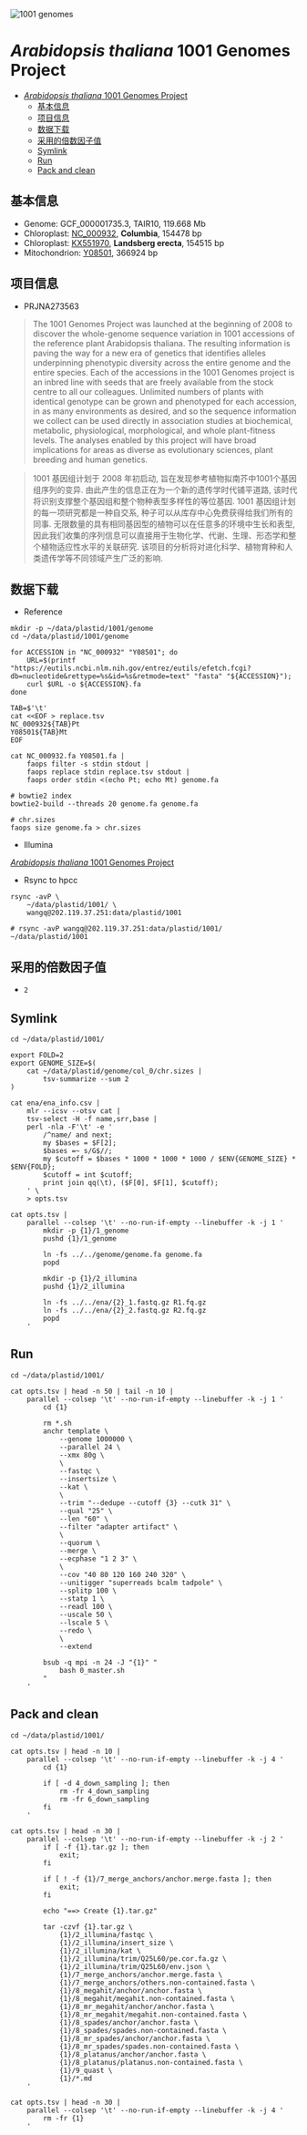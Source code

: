![1001 genomes](http://1001genomes.org/layout_files/logo_1001genomes_v5.png)  

# *Arabidopsis thaliana* 1001 Genomes Project

[TOC levels=1-3]: # ""

- [*Arabidopsis thaliana* 1001 Genomes Project](#arabidopsis-thaliana-1001-genomes-project)
  - [基本信息](#基本信息)
  - [项目信息](#项目信息)
  - [数据下载](#数据下载)
  - [采用的倍数因子值](#采用的倍数因子值)
  - [Symlink](#symlink)
  - [Run](#run)
  - [Pack and clean](#pack-and-clean)


## 基本信息

* Genome: GCF_000001735.3, TAIR10, 119.668 Mb
* Chloroplast: [NC_000932](https://www.ncbi.nlm.nih.gov/nuccore/NC_000932), **Columbia**, 154478 bp
* Chloroplast: [KX551970](https://www.ncbi.nlm.nih.gov/nuccore/KX551970), **Landsberg erecta**,
  154515 bp
* Mitochondrion: [Y08501](https://www.ncbi.nlm.nih.gov/nuccore/Y08501), 366924 bp


## 项目信息 

* PRJNA273563

> The 1001 Genomes Project was launched at the beginning of 2008 to discover the whole-genome
> sequence variation in 1001 accessions of the reference plant Arabidopsis thaliana. The resulting
> information is paving the way for a new era of genetics that identifies alleles underpinning
> phenotypic diversity across the entire genome and the entire species. Each of the accessions in
> the 1001 Genomes project is an inbred line with seeds that are freely available from the stock
> centre to all our colleagues. Unlimited numbers of plants with identical genotype can be grown and
> phenotyped for each accession, in as many environments as desired, and so the sequence information
> we collect can be used directly in association studies at biochemical, metabolic, physiological,
> morphological, and whole plant-fitness levels. The analyses enabled by this project will have
> broad implications for areas as diverse as evolutionary sciences, plant breeding and human
> genetics.

> 1001 基因组计划于 2008 年初启动, 旨在发现参考植物拟南芥中1001个基因组序列的变异.
> 由此产生的信息正在为一个新的遗传学时代铺平道路, 该时代将识别支撑整个基因组和整个物种表型多样性的等位基因.
> 1001 基因组计划的每一项研究都是一种自交系, 种子可以从库存中心免费获得给我们所有的同事.
> 无限数量的具有相同基因型的植物可以在任意多的环境中生长和表型,
> 因此我们收集的序列信息可以直接用于生物化学、代谢、生理、形态学和整个植物适应性水平的关联研究.
> 该项目的分析将对进化科学、植物育种和人类遗传学等不同领域产生广泛的影响.

## 数据下载

* Reference
  
```shell script
mkdir -p ~/data/plastid/1001/genome
cd ~/data/plastid/1001/genome

for ACCESSION in "NC_000932" "Y08501"; do
    URL=$(printf "https://eutils.ncbi.nlm.nih.gov/entrez/eutils/efetch.fcgi?db=nucleotide&rettype=%s&id=%s&retmode=text" "fasta" "${ACCESSION}");
    curl $URL -o ${ACCESSION}.fa
done

TAB=$'\t'
cat <<EOF > replace.tsv
NC_000932${TAB}Pt
Y08501${TAB}Mt
EOF

cat NC_000932.fa Y08501.fa |
    faops filter -s stdin stdout |
    faops replace stdin replace.tsv stdout |
    faops order stdin <(echo Pt; echo Mt) genome.fa

# bowtie2 index
bowtie2-build --threads 20 genome.fa genome.fa

# chr.sizes
faops size genome.fa > chr.sizes

```

* Illumina

[*Arabidopsis thaliana* 1001 Genomes Project](../ena.md#arabidopsis-thaliana-1001-genomes-project)

* Rsync to hpcc

```shell script
rsync -avP \
    ~/data/plastid/1001/ \
    wangq@202.119.37.251:data/plastid/1001

# rsync -avP wangq@202.119.37.251:data/plastid/1001/ ~/data/plastid/1001

```

## 采用的倍数因子值

* `2`

## Symlink

```shell script
cd ~/data/plastid/1001/

export FOLD=2
export GENOME_SIZE=$(
    cat ~/data/plastid/genome/col_0/chr.sizes |
        tsv-summarize --sum 2
)

cat ena/ena_info.csv |
    mlr --icsv --otsv cat |
    tsv-select -H -f name,srr,base |
    perl -nla -F'\t' -e '
        /^name/ and next;
        my $bases = $F[2];
        $bases =~ s/G$//;
        my $cutoff = $bases * 1000 * 1000 * 1000 / $ENV{GENOME_SIZE} * $ENV{FOLD};
        $cutoff = int $cutoff;
        print join qq(\t), ($F[0], $F[1], $cutoff);
    ' \
    > opts.tsv

cat opts.tsv |
    parallel --colsep '\t' --no-run-if-empty --linebuffer -k -j 1 '
        mkdir -p {1}/1_genome
        pushd {1}/1_genome
    
        ln -fs ../../genome/genome.fa genome.fa
        popd
        
        mkdir -p {1}/2_illumina
        pushd {1}/2_illumina
        
        ln -fs ../../ena/{2}_1.fastq.gz R1.fq.gz
        ln -fs ../../ena/{2}_2.fastq.gz R2.fq.gz
        popd
    '

```

## Run

```shell script
cd ~/data/plastid/1001/

cat opts.tsv | head -n 50 | tail -n 10 |
    parallel --colsep '\t' --no-run-if-empty --linebuffer -k -j 1 '
        cd {1}
        
        rm *.sh
        anchr template \
            --genome 1000000 \
            --parallel 24 \
            --xmx 80g \
            \
            --fastqc \
            --insertsize \
            --kat \
            \
            --trim "--dedupe --cutoff {3} --cutk 31" \
            --qual "25" \
            --len "60" \
            --filter "adapter artifact" \
            \
            --quorum \
            --merge \
            --ecphase "1 2 3" \
            \
            --cov "40 80 120 160 240 320" \
            --unitigger "superreads bcalm tadpole" \
            --splitp 100 \
            --statp 1 \
            --readl 100 \
            --uscale 50 \
            --lscale 5 \
            --redo \
            \
            --extend
            
        bsub -q mpi -n 24 -J "{1}" "
            bash 0_master.sh
        "
    '

```

## Pack and clean

```shell script
cd ~/data/plastid/1001/

cat opts.tsv | head -n 10 |
    parallel --colsep '\t' --no-run-if-empty --linebuffer -k -j 4 '
        cd {1}
        
        if [ -d 4_down_sampling ]; then
            rm -fr 4_down_sampling
            rm -fr 6_down_sampling
        fi
    '

cat opts.tsv | head -n 30 |
    parallel --colsep '\t' --no-run-if-empty --linebuffer -k -j 2 '        
        if [ -f {1}.tar.gz ]; then
            exit;
        fi

        if [ ! -f {1}/7_merge_anchors/anchor.merge.fasta ]; then
            exit;
        fi
        
        echo "==> Create {1}.tar.gz"

        tar -czvf {1}.tar.gz \
            {1}/2_illumina/fastqc \
            {1}/2_illumina/insert_size \
            {1}/2_illumina/kat \
            {1}/2_illumina/trim/Q25L60/pe.cor.fa.gz \
            {1}/2_illumina/trim/Q25L60/env.json \
            {1}/7_merge_anchors/anchor.merge.fasta \
            {1}/7_merge_anchors/others.non-contained.fasta \
            {1}/8_megahit/anchor/anchor.fasta \
            {1}/8_megahit/megahit.non-contained.fasta \
            {1}/8_mr_megahit/anchor/anchor.fasta \
            {1}/8_mr_megahit/megahit.non-contained.fasta \
            {1}/8_spades/anchor/anchor.fasta \
            {1}/8_spades/spades.non-contained.fasta \
            {1}/8_mr_spades/anchor/anchor.fasta \
            {1}/8_mr_spades/spades.non-contained.fasta \
            {1}/8_platanus/anchor/anchor.fasta \
            {1}/8_platanus/platanus.non-contained.fasta \
            {1}/9_quast \
            {1}/*.md
    '

cat opts.tsv | head -n 30 |
    parallel --colsep '\t' --no-run-if-empty --linebuffer -k -j 4 '
        rm -fr {1}
    '

```
